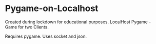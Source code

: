 # Pygame-on-Localhost
Created during lockdown for educational purposes.
LocalHost Pygame - Game for two Clients. 

Requires pygame. Uses socket and json. 
 
